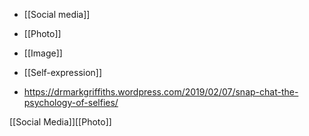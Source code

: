   - [[Social media]]
  - [[Photo]]
  - [[Image]]
  - [[Self-expression]]

  - https://drmarkgriffiths.wordpress.com/2019/02/07/snap-chat-the-psychology-of-selfies/

[[Social Media]][[Photo]]